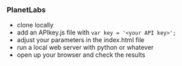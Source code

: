 ### PlanetLabs

- clone locally
- add an APIkey.js file with `var key = '<your API key>';`
- adjust your parameters in the index.html file
- run a local web server with python or whatever
- open up your browser and check the results
